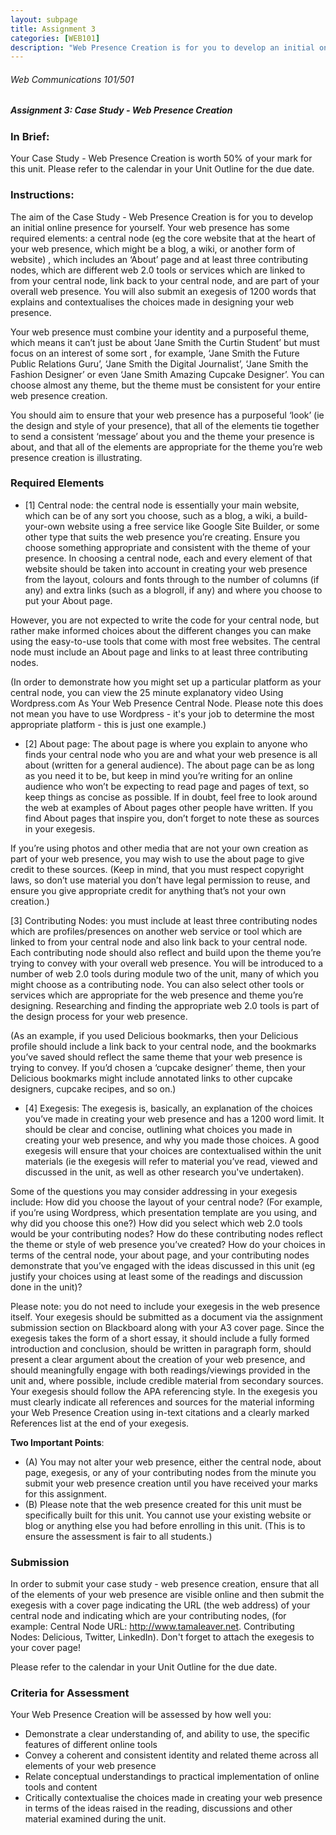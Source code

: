 ```yaml
---
layout: subpage
title: Assignment 3
categories: [WEB101]
description: "Web Presence Creation is for you to develop an initial online presence for yourself."
---
```


###### Web Communications 101/501


##### Assignment 3: Case Study - Web Presence Creation

### In Brief:

Your Case Study - Web Presence Creation is worth 50% of your mark for this unit.
Please refer to the calendar in your Unit Outline for the due date.

### Instructions:

The aim of the Case Study - Web Presence Creation is for you to develop an initial online presence for yourself.  Your web presence has some required elements: a central node (eg the core website that at the heart of your web presence, which might be a blog, a wiki, or another form of website) , which includes an ‘About’ page and at least three contributing nodes, which are different web 2.0 tools or services which are linked to from your central node, link back to your central node, and are part of your overall web presence. You will also submit an exegesis of 1200 words that explains and contextualises the choices made in designing your web presence. 

 Your web presence must combine your identity and a purposeful theme, which means it can’t just be about ‘Jane Smith the Curtin Student’ but must focus on an interest of some sort , for example, ‘Jane Smith the Future Public Relations Guru’, ‘Jane Smith the Digital Journalist’, ‘Jane Smith the Fashion Designer’ or even ‘Jane Smith Amazing Cupcake Designer’.  You can choose almost any theme, but the theme must be consistent for your entire web presence creation.

 You should aim to ensure that your web presence has a purposeful ‘look’ (ie the design and style of your presence), that all of the elements tie together to send a consistent ‘message’ about you and the theme your presence is about, and that all of the elements are appropriate for the theme you’re web presence creation is illustrating.

### Required Elements

- [1] Central node: the central node is essentially your main website, which can be of any sort you choose, such as a blog, a wiki, a build-your-own website using a free service like Google Site Builder, or some other type that suits the web presence you’re creating.  Ensure you choose something appropriate and consistent with the theme of your presence.  In choosing a central node, each and every element of that website should be taken into account in creating your web presence from the layout, colours and fonts through to the number of columns (if any) and extra links (such as a blogroll, if any) and where you choose to put your About page.  

 However, you are not expected to write the code for your central node, but rather make informed choices about the different changes you can make using the easy-to-use tools that come with most free websites.  The central node must include an About page and links to at least three contributing nodes.

 (In order to demonstrate how you might set up a particular platform as your central node, you can view the 25 minute explanatory video Using Wordpress.com As Your Web Presence Central Node. Please note this does not mean you have to use Wordpress - it's your job to determine the most appropriate platform - this is just one example.)

- [2] About page: The about page is where you explain to anyone who finds your central node who you are and what your web presence is all about (written for a general audience).  The about page can be as long as you need it to be, but keep in mind you’re writing for an online audience who won’t be expecting to read page and pages of text, so keep things as concise as possible. If in doubt, feel free to look around the web at examples of About pages other people have written.  If you find About pages that inspire you, don’t forget to note these as sources in your exegesis.

 If you’re using photos and other media that are not your own creation as part of your web presence, you may wish to use the about page to give credit to these sources.  (Keep in mind, that you must respect copyright laws, so don’t use material you don’t have legal permission to reuse, and ensure you give appropriate credit for anything that’s not your own creation.)

[3] Contributing Nodes: you must include at least three contributing nodes which are profiles/presences on another web service or tool which are linked to from your central node and also link back to your central node.  Each contributing node should also reflect and build upon the theme you’re trying to convey with your overall web presence.   You will be introduced to a number of web 2.0 tools during module two of the unit, many of which you might choose as a contributing node.  You can also select other tools or services which are appropriate for the web presence and theme you’re designing.  Researching and finding the appropriate web 2.0 tools is part of the design process for your web presence.

 (As an example, if you used Delicious bookmarks, then your Delicious profile should include a link back to your central node, and the bookmarks you’ve saved should reflect the same theme that your web presence is trying to convey.  If you’d chosen a ‘cupcake designer’ theme, then your Delicious bookmarks might include annotated links to other cupcake designers, cupcake recipes, and so on.)

- [4] Exegesis:  The exegesis is, basically, an explanation of the choices you’ve made in creating your web presence and has a 1200 word limit.  It should be clear and concise, outlining what choices you made in creating your web presence, and why you made those choices.  A good exegesis will ensure that your choices are contextualised within the unit materials (ie the exegesis will refer to material you’ve read, viewed and discussed in the unit, as well as other research you've undertaken).

 Some of the questions you may consider addressing in your exegesis include: How did you choose the layout of your central node?  (For example, if you’re using Wordpress, which presentation template are you using, and why did you choose this one?)  How did you select which web 2.0 tools would be your contributing nodes?  How do these contributing nodes reflect the theme or style of web presence you’ve created? How do your choices in terms of the central node, your about page, and your contributing nodes demonstrate that you’ve engaged with the ideas discussed in this unit (eg justify your choices using at least some of the readings and discussion done in the unit)?

Please note: you do not need to include your exegesis in the web presence itself. Your exegesis should be submitted as a document via the assignment submission section on Blackboard along with your A3 cover page. Since the exegesis takes the form of a short essay, it should include a fully formed introduction and conclusion, should be written in paragraph form, should present a clear argument about the creation of your web presence, and should meaningfully engage with both readings/viewings provided in the unit and, where possible, include credible material from secondary sources.  Your exegesis should follow the APA referencing style. In the exegesis you must clearly indicate all references and sources for the material informing your Web Presence Creation using in-text citations and a clearly marked References list at the end of your exegesis.

**Two  Important Points**:  
- (A) You  may not alter your web presence, either the central node, about page, exegesis, or any of your contributing nodes from the minute you submit your web presence creation until you have received your marks for this assignment.  
- (B) Please note that the web presence created for this unit must be specifically built for this unit.  You cannot use your existing website or blog or anything else you had before enrolling in this unit. (This is to ensure the assessment is fair to all students.)

### Submission

In order to submit your case study - web presence creation, ensure that all of the elements of your web presence are visible online and then submit the exegesis with a cover page indicating the URL (the web address) of your central node and indicating which are your contributing nodes, (for example: Central Node URL: http://www.tamaleaver.net.  Contributing Nodes: Delicious, Twitter, LinkedIn). Don't forget to attach the exegesis to your cover page!
  
Please refer to the calendar in your Unit Outline for the due date.

### Criteria for Assessment

Your Web Presence Creation will be assessed by how well you: 
- Demonstrate a clear understanding of, and ability to use, the specific features of different online tools 
- Convey a coherent and consistent identity and related theme across all elements of your web presence
- Relate conceptual understandings to practical implementation of online tools and content
- Critically contextualise the choices made in creating your web presence in terms of the ideas raised in the reading, discussions and other material examined during the unit.
